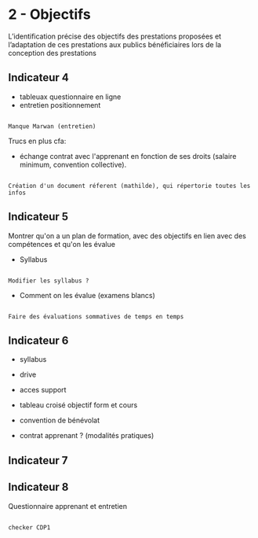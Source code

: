 # 2 - Objectifs

<p class="p-emphase"> L’identification précise des objectifs des prestations proposées et l’adaptation de ces prestations aux publics bénéficiaires lors de la conception des prestations </p>

## Indicateur 4

- tableuax questionnaire en ligne
- entretien positionnement

```{warning}

Manque Marwan (entretien)

```

Trucs en plus cfa: 
- échange contrat avec l'apprenant en fonction de ses droits (salaire minimum, convention collective).

```{note}

Création d'un document réferent (mathilde), qui répertorie toutes les infos

```

## Indicateur 5

Montrer qu'on a un plan de formation, avec des objectifs en lien avec des compétences et qu'on les évalue

- Syllabus

```{note}

Modifier les syllabus ?

```


- Comment on les évalue (examens blancs)

```{note}

Faire des évaluations sommatives de temps en temps

```

## Indicateur 6

- syllabus
- drive
- acces support
- tableau croisé objectif form et cours
- convention de bénévolat

- contrat apprenant ? (modalités pratiques)


## Indicateur 7 




## Indicateur 8

Questionnaire apprenant et entretien

```{note}

checker CDP1


```


